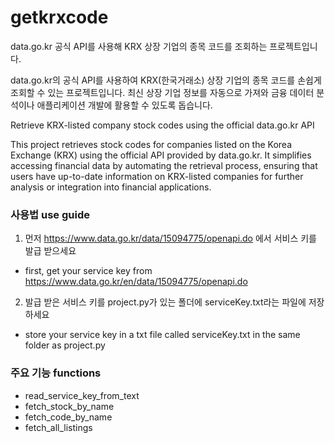# getkrxcode
data.go.kr 공식 API를 사용해 KRX 상장 기업의 종목 코드를 조회하는 프로젝트입니다.

data.go.kr의 공식 API를 사용하여 KRX(한국거래소) 상장 기업의 종목 코드를 손쉽게 조회할 수 있는 프로젝트입니다. 최신 상장 기업 정보를 자동으로 가져와 금융 데이터 분석이나 애플리케이션 개발에 활용할 수 있도록 돕습니다.

Retrieve KRX-listed company stock codes using the official data.go.kr API

This project retrieves stock codes for companies listed on the Korea Exchange (KRX) using the official API provided by data.go.kr. It simplifies accessing financial data by automating the retrieval process, ensuring that users have up-to-date information on KRX-listed companies for further analysis or integration into financial applications.

### 사용법 use guide

1. 먼저 https://www.data.go.kr/data/15094775/openapi.do 에서 서비스 키를 발급 받으세요
- first, get your service key from https://www.data.go.kr/en/data/15094775/openapi.do
2. 발급 받은 서비스 키를 project.py가 있는 폴더에 serviceKey.txt라는 파일에 저장하세요
- store your service key in a txt file called serviceKey.txt in the same folder as project.py

### 주요 기능 functions

- read_service_key_from_text
- fetch_stock_by_name
- fetch_code_by_name
- fetch_all_listings

